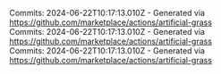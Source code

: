 Commits: 2024-06-22T10:17:13.010Z - Generated via https://github.com/marketplace/actions/artificial-grass
<br>
Commits: 2024-06-22T10:17:13.010Z - Generated via https://github.com/marketplace/actions/artificial-grass
<br>
Commits: 2024-06-22T10:17:13.010Z - Generated via https://github.com/marketplace/actions/artificial-grass
<br>
